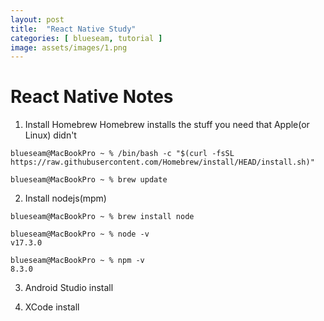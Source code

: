 ```yaml
---
layout: post
title:  "React Native Study"
categories: [ blueseam, tutorial ]
image: assets/images/1.png
---
```


# React Native Notes

1. Install Homebrew
Homebrew installs the stuff you need that Apple(or Linux) didn't
```
blueseam@MacBookPro ~ % /bin/bash -c "$(curl -fsSL https://raw.githubusercontent.com/Homebrew/install/HEAD/install.sh)"

blueseam@MacBookPro ~ % brew update
```

2. Install nodejs(mpm)
```
blueseam@MacBookPro ~ % brew install node

blueseam@MacBookPro ~ % node -v
v17.3.0

blueseam@MacBookPro ~ % npm -v
8.3.0
```

3. Android Studio install

4. XCode install



